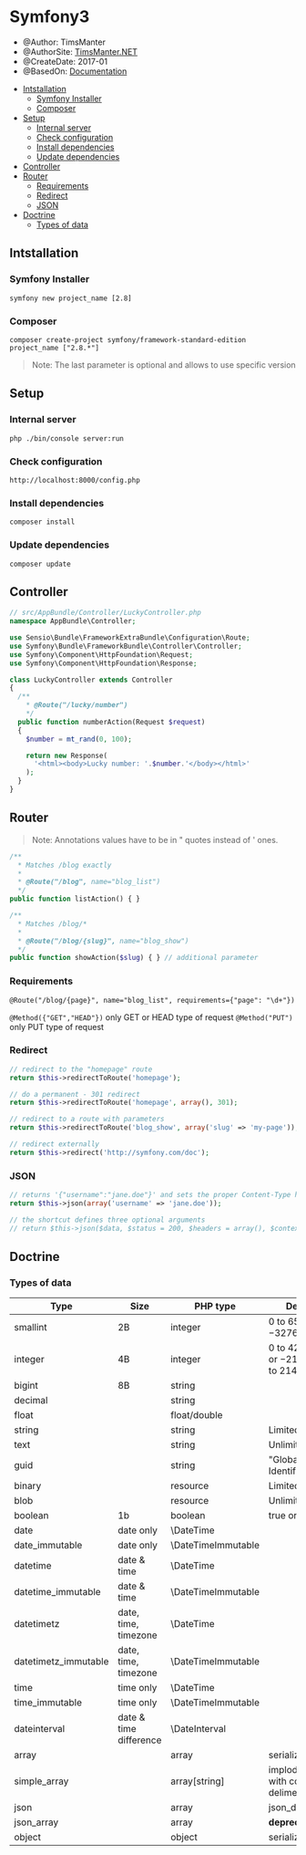 # Symfony3

* @Author: TimsManter
* @AuthorSite: [TimsManter.NET](http://timsmanter.net/)
* @CreateDate: 2017-01
* @BasedOn: [Documentation][basedon]

[basedon]: https://symfony.com/

<!-- TOC -->

- [Intstallation](#intstallation)
  - [Symfony Installer](#symfony-installer)
  - [Composer](#composer)
- [Setup](#setup)
  - [Internal server](#internal-server)
  - [Check configuration](#check-configuration)
  - [Install dependencies](#install-dependencies)
  - [Update dependencies](#update-dependencies)
- [Controller](#controller)
- [Router](#router)
  - [Requirements](#requirements)
  - [Redirect](#redirect)
  - [JSON](#json)
- [Doctrine](#doctrine)
  - [Types of data](#types-of-data)

<!-- /TOC -->

## Intstallation

### Symfony Installer
`symfony new project_name [2.8]`

### Composer
`composer create-project symfony/framework-standard-edition project_name ["2.8.*"]`

> Note: The last parameter is optional and allows to use specific version

## Setup

### Internal server

`php ./bin/console server:run`

### Check configuration
`http://localhost:8000/config.php`

### Install dependencies
`composer install`

### Update dependencies
`composer update`

## Controller

```php
// src/AppBundle/Controller/LuckyController.php
namespace AppBundle\Controller;

use Sensio\Bundle\FrameworkExtraBundle\Configuration\Route;
use Symfony\Bundle\FrameworkBundle\Controller\Controller;
use Symfony\Component\HttpFoundation\Request;
use Symfony\Component\HttpFoundation\Response;

class LuckyController extends Controller
{
  /**
    * @Route("/lucky/number")
    */
  public function numberAction(Request $request)
  {
    $number = mt_rand(0, 100);

    return new Response(
      '<html><body>Lucky number: '.$number.'</body></html>'
    );
  }
}
```

## Router

> Note: Annotations values have to be in " quotes instead of ' ones.

```php
/**
  * Matches /blog exactly
  *
  * @Route("/blog", name="blog_list")
  */
public function listAction() { }

/**
  * Matches /blog/*
  *
  * @Route("/blog/{slug}", name="blog_show")
  */
public function showAction($slug) { } // additional parameter
```

### Requirements
`@Route("/blog/{page}", name="blog_list", requirements={"page": "\d+"})`

`@Method({"GET","HEAD"})` only GET or HEAD type of request
`@Method("PUT")` only PUT type of request

### Redirect

```php
// redirect to the "homepage" route
return $this->redirectToRoute('homepage');

// do a permanent - 301 redirect
return $this->redirectToRoute('homepage', array(), 301);

// redirect to a route with parameters
return $this->redirectToRoute('blog_show', array('slug' => 'my-page'));

// redirect externally
return $this->redirect('http://symfony.com/doc');
```

### JSON

```php
// returns '{"username":"jane.doe"}' and sets the proper Content-Type header
return $this->json(array('username' => 'jane.doe'));

// the shortcut defines three optional arguments
// return $this->json($data, $status = 200, $headers = array(), $context = array());
```

## Doctrine

### Types of data

Type | Size | PHP type | Description
-----|------|----------|------------
smallint|2B|integer|0 to 65535 or −32768 to 32767
integer|4B|integer|0 to 4294967295 or −2147483648 to 2147483647
bigint|8B|string|
decimal||string|
float||float/double|
string||string|Limited length
text||string|Unlimited length
guid||string|"Globally Unique Identifier"
binary||resource|Limited length
blob||resource|Unlimited length
boolean|1b|boolean|true or false
date|date only|\DateTime|
date_immutable|date only|\DateTimeImmutable|
datetime|date & time|\DateTime
datetime_immutable|date & time|\DateTimeImmutable|
datetimetz|date, time, timezone|\DateTime|
datetimetz_immutable|date, time, timezone|\DateTimeImmutable|
time|time only|\DateTime|
time_immutable|time only|\DateTimeImmutable|
dateinterval|date & time difference|\DateInterval|
array||array|serialization
simple_array||array[string]|implode()/explode() with comma delimeter
json||array|json_decode()
json_array||array|**deprecated**
object||object|serialization